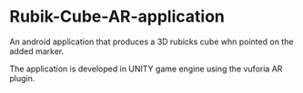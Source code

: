 # Rubik-Cube-AR-application
An android application that produces a 3D rubicks cube whn pointed on the added marker.

The application is developed in UNITY game engine using the vuforia AR plugin.

